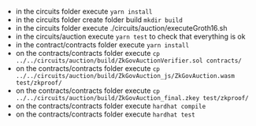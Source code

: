 * in the circuits folder execute `yarn install`
* in the circuits folder create folder build `mkdir build`
* in the circuits folder execute ./circuits/auction/executeGroth16.sh
* in the circuits/auction execute `yarn test` to check that everything is ok
* in the contract/contracts folder execute `yarn install`
* on the contracts/contracts folder execute `cp ../../circuits/auction/build/ZkGovAuctionVerifier.sol contracts/`
* on the contracts/contracts folder execute `cp ../../circuits/auction/build/ZkGovAuction_js/ZkGovAuction.wasm test/zkproof/`
* on the contracts/contracts folder execute `cp ../../circuits/auction/build/ZkGovAuction_final.zkey test/zkproof/`
* on the contracts/contracts folder execute `hardhat compile`
* on the contracts/contracts folder execute `hardhat test`
